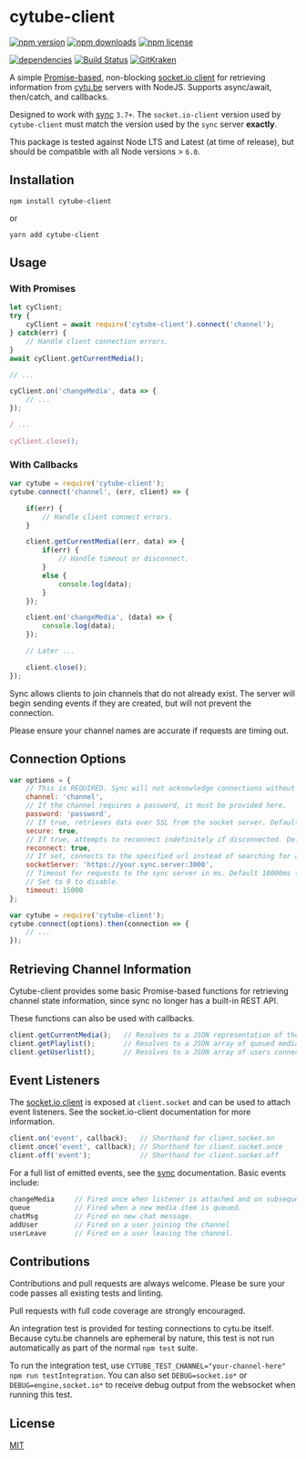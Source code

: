 # cytube-client

[![npm version](https://img.shields.io/npm/v/cytube-client.svg)](https://www.npmjs.com/package/cytube-client) [![npm downloads](https://img.shields.io/npm/dt/cytube-client)](https://www.npmjs.com/package/cytube-client)  [![npm license](https://img.shields.io/npm/l/cytube-client.svg)](https://www.npmjs.com/package/cytube-client)

[![dependencies](https://img.shields.io/david/carriejv/cytube-client.svg)](https://david-dm.org/carriejv/cytube-client) [![Build Status](https://img.shields.io/travis/com/carriejv/cytube-client.svg)](https://travis-ci.com/carriejv/cytube-client) [![GitKraken](https://img.shields.io/badge/<3-GitKraken-green.svg)](https://www.gitkraken.com/invite/om4Du5zG)

A simple [Promise-based](https://developer.mozilla.org/en-US/docs/Web/JavaScript/Reference/Global_Objects/Promise), non-blocking [socket.io client](https://github.com/socketio/socket.io-client) for retrieving information from [cytu.be](https://github.com/calzoneman/sync) servers with NodeJS. Supports async/await, then/catch, and callbacks.

Designed to work with [sync](https://github.com/calzoneman/sync) `3.7+`. The `socket.io-client` version used by `cytube-client` must match the version used by the `sync` server **exactly**.

This package is tested against Node LTS and Latest (at time of release), but should be compatible with all Node versions > `6.0`.

## Installation

`npm install cytube-client`

or

`yarn add cytube-client`

## Usage

### With Promises

```javascript
let cyClient;
try {
    cyClient = await require('cytube-client').connect('channel');
} catch(err) {
    // Handle client connection errors.
}
await cyClient.getCurrentMedia();

// ...

cyClient.on('changeMedia', data => {
    // ...
});

/ ...

cyClient.close();
```

### With Callbacks

```javascript
var cytube = require('cytube-client');
cytube.connect('channel', (err, client) => {

    if(err) {
        // Handle client connect errors.
    }

    client.getCurrentMedia((err, data) => {
        if(err) {
            // Handle timeout or disconnect.
        }
        else {
            console.log(data);
        }
    });

    client.on('changeMedia', (data) => {
        console.log(data);
    });

    // Later ...

    client.close();
});
```

Sync allows clients to join channels that do not already exist. The server will begin sending events if they are created, but will not prevent the connection.

Please ensure your channel names are accurate if requests are timing out.

## Connection Options
```javascript
var options = {
    // This is REQUIRED. Sync will not acknowledge connections without a specified channel.
    channel: 'channel',
    // If the channel requires a password, it must be provided here.
    password: 'password',
    // If true, retrieves data over SSL from the socket server. Default true.
    secure: true,
    // If true, attempts to reconnect indefinitely if disconnected. Default true.
    reconnect: true,
    // If set, connects to the specified url instead of searching for a channel on cytu.be.
    socketServer: 'https://your.sync.server:3000',
    // Timeout for requests to the sync server in ms. Default 10000ms (10s).
    // Set to 0 to disable.
    timeout: 15000
};

var cytube = require('cytube-client');
cytube.connect(options).then(connection => {
    // ...
});
```

## Retrieving Channel Information

Cytube-client provides some basic Promise-based functions for retrieving channel state information, since sync no longer has a built-in REST API.

These functions can also be used with callbacks.

```javascript
client.getCurrentMedia();   // Resolves to a JSON representation of the currently playing media.
client.getPlaylist();       // Resolves to a JSON array of queued media.
client.getUserlist();       // Resolves to a JSON array of users connected to the channel.
```

## Event Listeners

The [socket.io client](https://github.com/socketio/socket.io-client) is exposed at `client.socket` and can be used to attach event listeners. See the socket.io-client documentation for more information.

```javascript
client.on('event', callback);   // Shorthand for client.socket.on
client.once('event', callback); // Shorthand for client.socket.once
client.off('event');            // Shorthand for client.socket.off
```

For a full list of emitted events, see the [sync](https://github.com/calzoneman/sync) documentation. Basic events include:

```javascript
changeMedia     // Fired once when listener is attached and on subsequent media changes.
queue           // Fired when a new media item is queued.
chatMsg         // Fired on new chat message.
addUser         // Fired on a user joining the channel
userLeave       // Fired on a user leaving the channel.
```

## Contributions

Contributions and pull requests are always welcome. Please be sure your code passes all existing tests and linting.

Pull requests with full code coverage are strongly encouraged.

An integration test is provided for testing connections to cytu.be itself. Because cytu.be channels are ephemeral by nature, this test is not run automatically as part of the normal `npm test` suite.

To run the integration test, use `CYTUBE_TEST_CHANNEL="your-channel-here" npm run testIntegration`. You can also set `DEBUG=socket.io*` or `DEBUG=engine,socket.io*` to receive debug output from the websocket when running this test.

## License

[MIT](https://github.com/carriejv/cytube-client/blob/master/LICENSE)